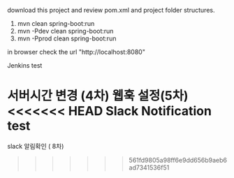 download this project and review pom.xml and project folder structures.

1. mvn clean spring-boot:run
2. mvn -Pdev clean spring-boot:run
3. mvn -Pprod clean spring-boot:run

in browser check the url "http://localhost:8080"

Jenkins test

서버시간 변경 (4차)
웹훅 설정(5차)
<<<<<<< HEAD
Slack Notification test 
=======
slack 알림확인  ( 8차)
>>>>>>> 561fd9805a98ff6e9dd656b9aeb6ad7341536f51

